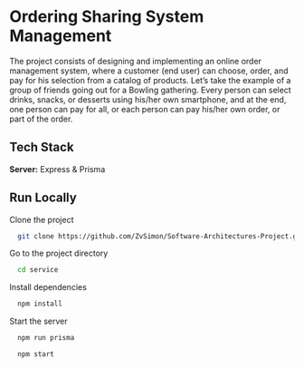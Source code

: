
# Ordering Sharing System Management

The project consists of designing and implementing an online order management system, where a
customer (end user) can choose, order, and pay for his selection from a catalog of products.
Let’s take the example of a group of friends going out for a Bowling gathering. Every person can
select drinks, snacks, or desserts using his/her own smartphone, and at the end, one person can pay
for all, or each person can pay his/her own order, or part of the order.





## Tech Stack

**Server:** Express & Prisma


## Run Locally

Clone the project

```bash
  git clone https://github.com/ZvSimon/Software-Architectures-Project.git
```

Go to the project directory

```bash
  cd service
```

Install dependencies

```bash
  npm install
```

Start the server

```bash
  npm run prisma 
```
```bash
  npm start
```

